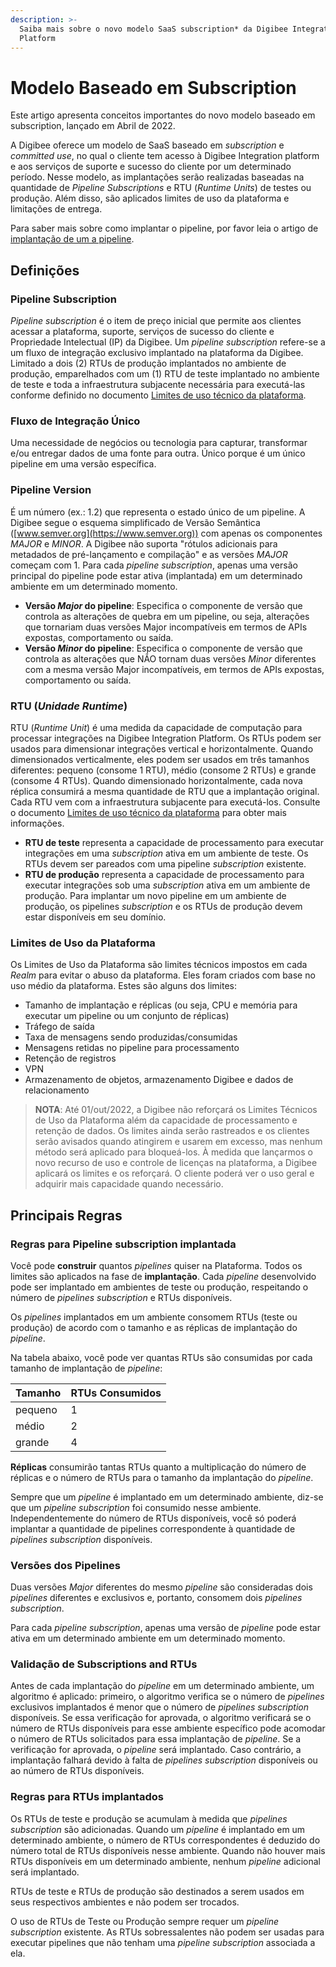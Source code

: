 ```yaml
---
description: >-
  Saiba mais sobre o novo modelo SaaS subscription* da Digibee Integration
  Platform
---
```


# Modelo Baseado em Subscription

Este artigo apresenta conceitos importantes do novo modelo baseado em subscription, lançado em Abril de 2022.

A Digibee oferece um modelo de SaaS baseado em _subscription_ e _committed use_, no qual o cliente tem acesso à Digibee Integration platform e aos serviços de suporte e sucesso do cliente por um determinado período. Nesse modelo, as implantações serão realizadas baseadas na quantidade de _Pipeline Subscriptions_ e RTU (_Runtime Units_) de testes ou produção. Além disso, são aplicados limites de uso da plataforma e limitações de entrega.

Para saber mais sobre como implantar o pipeline, por favor leia o artigo de [implantação de um a pipeline](https://docs.digibee.com/help-center/v/pt-br/run/deployments).&#x20;

## Definições

### Pipeline Subscription

_Pipeline subscription_ é o item de preço inicial que permite aos clientes acessar a plataforma, suporte, serviços de sucesso do cliente e Propriedade Intelectual (IP) da Digibee. Um _pipeline subscription_ refere-se a um fluxo de integração exclusivo implantado na plataforma da Digibee. Limitado a dois (2) RTUs de produção implantados no ambiente de produção, emparelhados com um (1) RTU de teste implantado no ambiente de teste e toda a infraestrutura subjacente necessária para executá-las conforme definido no documento [Limites de uso técnico da plataforma](https://www.digibee.com/platform-usage-limits).

### Fluxo de Integração Único&#x20;

Uma necessidade de negócios ou tecnologia para capturar, transformar e/ou entregar dados de uma fonte para outra. Único porque é um único pipeline em uma versão específica.&#x20;

### Pipeline Version&#x20;

É um número (ex.: 1.2) que representa o estado único de um pipeline. A Digibee segue o esquema simplificado de Versão Semântica ([www.semver.org](https://www.semver.org)) com apenas os componentes _MAJOR_ e _MINOR_. A Digibee não suporta "rótulos adicionais para metadados de pré-lançamento e compilação" e as versões _MAJOR_ começam com 1. Para cada _pipeline subscription_, apenas uma versão principal do pipeline pode estar ativa (implantada) em um determinado ambiente em um determinado momento.

* **Versão **_**Major**_** do pipeline**: Especifica o componente de versão que controla as alterações de quebra em um pipeline, ou seja, alterações que tornariam duas versões Major incompatíveis em termos de APIs expostas, comportamento ou saída.
* **Versão **_**Minor**_** do pipeline**: Especifica o componente de versão que controla as alterações que NÃO tornam duas versões _Minor_ diferentes com a mesma versão Major incompatíveis, em termos de APIs expostas, comportamento ou saída.&#x20;

### RTU (_Unidade Runtime_)

RTU (_Runtime Unit_) é uma medida da capacidade de computação para processar integrações na Digibee Integration Platform. Os RTUs podem ser usados para dimensionar integrações vertical e horizontalmente. Quando dimensionados verticalmente, eles podem ser usados em três tamanhos diferentes: pequeno (consome 1 RTU), médio (consome 2 RTUs) e grande (consome 4 RTUs). Quando dimensionado horizontalmente, cada nova réplica consumirá a mesma quantidade de RTU que a implantação original. Cada RTU vem com a infraestrutura subjacente para executá-los. Consulte o documento [Limites de uso técnico da plataforma](https://www.digibee.com/platform-usage-limits) para obter mais informações.

* **RTU de teste** representa a capacidade de processamento para executar integrações em uma _subscription_ ativa em um ambiente de teste. Os RTUs devem ser pareados com uma pipeline _subscription_ existente.&#x20;
* **RTU de produção** representa a capacidade de processamento para executar integrações sob uma _subscription_ ativa em um ambiente de produção. Para implantar um novo pipeline em um ambiente de produção, os pipelines _subscription_ e os RTUs de produção devem estar disponíveis em seu domínio.&#x20;

### Limites de Uso da Plataforma&#x20;

Os Limites de Uso da Plataforma são limites técnicos impostos em cada _Realm_ para evitar o abuso da plataforma. Eles foram criados com base no uso médio da plataforma. Estes são alguns dos limites:&#x20;

* Tamanho de implantação e réplicas (ou seja, CPU e memória para executar um pipeline ou um conjunto de réplicas)&#x20;
* Tráfego de saída&#x20;
* Taxa de mensagens sendo produzidas/consumidas&#x20;
* Mensagens retidas no pipeline para processamento&#x20;
* Retenção de registros&#x20;
* VPN&#x20;
* Armazenamento de objetos, armazenamento Digibee e dados de relacionamento

> **NOTA**: Até 01/out/2022, a Digibee não reforçará os Limites Técnicos de Uso da Plataforma além da capacidade de processamento e retenção de dados. Os limites ainda serão rastreados e os clientes serão avisados quando atingirem e usarem em excesso, mas nenhum método será aplicado para bloqueá-los. À medida que lançarmos o novo recurso de uso e controle de licenças na plataforma, a Digibee aplicará os limites e os reforçará. O cliente poderá ver o uso geral e adquirir mais capacidade quando necessário.&#x20;

## Principais Regras&#x20;

### Regras para Pipeline subscription implantada&#x20;

Você pode **construir** quantos _pipelines_ quiser na Plataforma. Todos os limites são aplicados na fase de **implantação**. Cada _pipeline_ desenvolvido pode ser implantado em ambientes de teste ou produção, respeitando o número de _pipelines subscription_ e RTUs disponíveis.

Os _pipelines_ implantados em um ambiente consomem RTUs (teste ou produção) de acordo com o tamanho e as réplicas de implantação do _pipeline_.

Na tabela abaixo, você pode ver quantas RTUs são consumidas por cada tamanho de implantação de _pipeline_:

| **Tamanho** | **RTUs Consumidos** |
| ----------- | ------------------- |
| pequeno     | 1                   |
| médio       | 2                   |
| grande      | 4                   |

**Réplicas** consumirão tantas RTUs quanto a multiplicação do número de réplicas e o número de RTUs para o tamanho da implantação do _pipeline_.

Sempre que um _pipeline_ é implantado em um determinado ambiente, diz-se que um _pipeline subscription_ foi consumido nesse ambiente. Independentemente do número de RTUs disponíveis, você só poderá implantar a quantidade de pipelines correspondente à quantidade de _pipelines subscription_ disponíveis.

### Versões dos Pipelines&#x20;

Duas versões _Major_ diferentes do mesmo _pipeline_ são consideradas dois _pipelines_ diferentes e exclusivos e, portanto, consomem dois _pipelines subscription_.

Para cada _pipeline subscription_, apenas uma versão de _pipeline_ pode estar ativa em um determinado ambiente em um determinado momento.&#x20;

### Validação de Subscriptions and RTUs&#x20;

Antes de cada implantação do _pipeline_ em um determinado ambiente, um algoritmo é aplicado: primeiro, o algoritmo verifica se o número de _pipelines_ exclusivos implantados é menor que o número de _pipelines subscription_ disponíveis. Se essa verificação for aprovada, o algoritmo verificará se o número de RTUs disponíveis para esse ambiente específico pode acomodar o número de RTUs solicitados para essa implantação de _pipeline_. Se a verificação for aprovada, o _pipeline_ será implantado. Caso contrário, a implantação falhará devido à falta de _pipelines subscription_ disponíveis ou ao número de RTUs disponíveis.

### Regras para RTUs implantados

Os RTUs de teste e produção se acumulam à medida que _pipelines subscription_ são adicionadas. Quando um _pipeline_ é implantado em um determinado ambiente, o número de RTUs correspondentes é deduzido do número total de RTUs disponíveis nesse ambiente. Quando não houver mais RTUs disponíveis em um determinado ambiente, nenhum _pipeline_ adicional será implantado.

RTUs de teste e RTUs de produção são destinados a serem usados em seus respectivos ambientes e não podem ser trocados.

O uso de RTUs de Teste ou Produção sempre requer um _pipeline subscription_ existente. As RTUs sobressalentes não podem ser usadas para executar pipelines que não tenham uma _pipeline subscription_ associada a ela.

